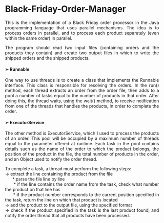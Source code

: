 # Black-Friday-Order-Manager

<p align="justify">
This is the implementation of a Black Friday order processor in the Java programming language that uses parallel mechanisms. The idea is to process orders in parallel, and to process each product separately (even within the same order) in parallel.
</p>

<p align="justify">
The program should read two input files (containing orders and the products they contain) and create two output files in which to write the shipped orders and the shipped products. <br>
</p>

#### ➢ Runnable
<p align="justify">
One way to use threads is to create a class that implements the Runnable interface. This class is responsible for resolving the orders. In the run() method, each thread extracts an order from the order file, then adds to a pool a number of tasks equal to the number of products in that order. After doing this, the thread waits, using the wait() method, to receive notification from one of the threads that handles the products, in order to complete the order. <br>
</p>

#### ➢ ExecutorService

<p align="justify">
The other method is ExecutorService, which I used to process the products of an order. This pool will be occupied by a maximum number of threads equal to the parameter offered at runtime. Each task in the pool contains details such as the name of the order to which the product belongs, the position of the product in the file, the total number of products in the order, and an Object used to notify the order thread.
</p>

<p align="justify">
To complete a task, a thread must perform the following steps: <br>
-> extract the line containing the product from the file <br>
&nbsp;&nbsp;&nbsp;&nbsp;&nbsp;&nbsp;* parse the file line by line <br>
&nbsp;&nbsp;&nbsp;&nbsp;&nbsp;&nbsp;* if the line contains the order name from the task, check what number the product on that line has <br>
&nbsp;&nbsp;&nbsp;&nbsp;&nbsp;&nbsp;* if the product number corresponds to the current position specified in the task, return the line on which that product is located <br>
-> add the product to the output file, using the specified format <br>
-> check if the product specified in the task is the last product found, and notify the order thread that all products have been processed. <br>
</p>
